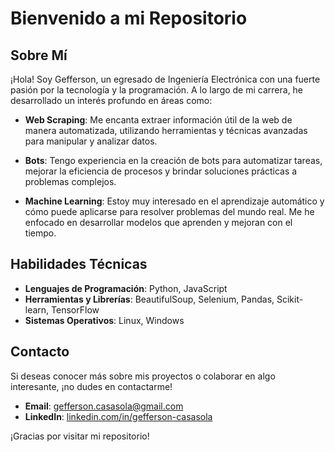 # Bienvenido a mi Repositorio

## Sobre Mí

¡Hola! Soy Gefferson, un egresado de Ingeniería Electrónica con una fuerte pasión por la tecnología y la programación. A lo largo de mi carrera, he desarrollado un interés profundo en áreas como:

- **Web Scraping**: Me encanta extraer información útil de la web de manera automatizada, utilizando herramientas y técnicas avanzadas para manipular y analizar datos.
  
- **Bots**: Tengo experiencia en la creación de bots para automatizar tareas, mejorar la eficiencia de procesos y brindar soluciones prácticas a problemas complejos.
  
- **Machine Learning**: Estoy muy interesado en el aprendizaje automático y cómo puede aplicarse para resolver problemas del mundo real. Me he enfocado en desarrollar modelos que aprenden y mejoran con el tiempo.

## Habilidades Técnicas

- **Lenguajes de Programación**: Python, JavaScript
- **Herramientas y Librerías**: BeautifulSoup, Selenium, Pandas, Scikit-learn, TensorFlow
- **Sistemas Operativos**: Linux, Windows

## Contacto

Si deseas conocer más sobre mis proyectos o colaborar en algo interesante, ¡no dudes en contactarme!

- **Email**: [gefferson.casasola@gmail.com](mailto:gefferson.casasola@gmail.com)
- **LinkedIn**: [linkedin.com/in/gefferson-casasola](https://linkedin.com/in/gefferson-casasola)

¡Gracias por visitar mi repositorio!
